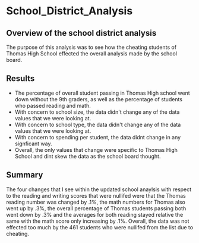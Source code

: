 # School_District_Analysis

## Overview of the school district analysis
The purpose of this analysis was to see how the cheating students of Thomas High School effected the overall analysis made by the school board.

## Results
- The percentage of overall student passing in Thomas High school went down without the 9th graders, as well as the percentage of students who passed reading and math.
- With concern to school size, the data didn't change any of the data values that we were looking at.
- With concern to school type, the data didn't change any of the data values that we were looking at.
- With concern to spending per student, the data didnt change in any signficant way.
- Overall, the only values that change were specific to Thomas High School and dint skew the data as the school board thought.

## Summary
The four changes that I see within the updated school anaylsis with respect to the reading and writing scores that were nullifed were that the Thomas reading number was changed by .1%, the math numbers for Thomas also went up by .3%, the overall percentage of Thomas students passing both went down by .3% and the averages for both reading stayed relative the same with the math score only increasing by .1%. Overall, the data was not effected too much by the 461 students who were nullifed from the list due to cheating.
